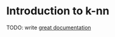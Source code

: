 # Introduction to k-nn

TODO: write [great documentation](http://jacobian.org/writing/what-to-write/)
